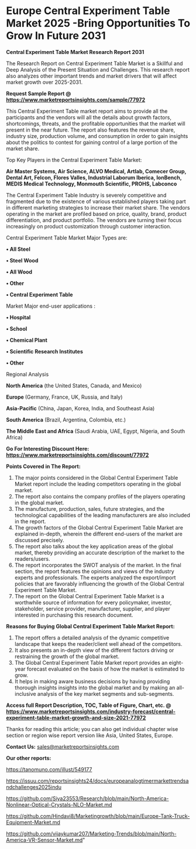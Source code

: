 # Europe Central Experiment Table Market 2025 -Bring Opportunities To Grow In Future 2031

<strong>Central Experiment Table Market Research Report 2031</strong>

The Research Report on Central Experiment Table Market is a Skillful and Deep Analysis of the Present Situation and Challenges. This research report also analyzes other important trends and market drivers that will affect market growth over 2025-2031.

<strong>Request Sample Report @ <a href=https://www.marketreportsinsights.com/sample/77972>https://www.marketreportsinsights.com/sample/77972</a></strong>

This Central Experiment Table market report aims to provide all the participants and the vendors will all the details about growth factors, shortcomings, threats, and the profitable opportunities that the market will present in the near future. The report also features the revenue share, industry size, production volume, and consumption in order to gain insights about the politics to contest for gaining control of a large portion of the market share.

Top Key Players in the Central Experiment Table Market:

<strong>Air Master Systems, Air Science, ALVO Medical, Artlab, Comecer Group, Dental Art, Felcon, Flores Valles, Industrial Laborum Iberica, IonBench, MEDIS Medical Technology, Monmouth Scientific, PROHS, Labconco</strong>

The Central Experiment Table Industry is severely competitive and fragmented due to the existence of various established players taking part in different marketing strategies to increase their market share. The vendors operating in the market are profiled based on price, quality, brand, product differentiation, and product portfolio. The vendors are turning their focus increasingly on product customization through customer interaction.

Central Experiment Table Market Major Types are:

<strong>• All Steel

• Steel Wood

• All Wood

• Other

• Central Experiment Table</strong>

Market Major end-user applications :

<strong>• Hospital

• School

• Chemical Plant

• Scientific Research Institutes

• Other</strong>

Regional Analysis

</u><strong><b>North America</b></strong> (the United States, Canada, and Mexico)

<strong><b>Europe </b></strong>(Germany, France, UK, Russia, and Italy)

<strong><b>Asia-Pacific</b></strong> (China, Japan, Korea, India, and Southeast Asia)

<strong><b>South America</b></strong> (Brazil, Argentina, Colombia, etc.)

<strong><b>The Middle East and Africa</b></strong> (Saudi Arabia, UAE, Egypt, Nigeria, and South Africa)

<strong>Go For Interesting Discount Here: <a href=https://www.marketreportsinsights.com/discount/77972>https://www.marketreportsinsights.com/discount/77972</a></strong>

<strong>Points Covered in The Report:</strong>
<ol>
  <li>The major points considered in the Global Central Experiment Table Market report include the leading competitors operating in the global market.</li>
  <li>The report also contains the company profiles of the players operating in the global market.</li>
  <li>The manufacture, production, sales, future strategies, and the technological capabilities of the leading manufacturers are also included in the report.</li>
  <li>The growth factors of the Global Central Experiment Table Market are explained in-depth, wherein the different end-users of the market are discussed precisely.</li>
  <li>The report also talks about the key application areas of the global market, thereby providing an accurate description of the market to the readers/users.</li>
  <li>The report incorporates the SWOT analysis of the market. In the final section, the report features the opinions and views of the industry experts and professionals. The experts analyzed the export/import policies that are favorably influencing the growth of the Global Central Experiment Table Market.</li>
  <li>The report on the Global Central Experiment Table Market is a worthwhile source of information for every policymaker, investor, stakeholder, service provider, manufacturer, supplier, and player interested in purchasing this research document.</li>
</ol>
<strong>Reasons for Buying Global Central Experiment Table Market Report:</strong>

<ol>
  <li>The report offers a detailed analysis of the dynamic competitive landscape that keeps the reader/client well ahead of the competitors.</li>
  <li>It also presents an in-depth view of the different factors driving or restraining the growth of the global market.</li>
  <li>The Global Central Experiment Table Market report provides an eight-year forecast evaluated on the basis of how the market is estimated to grow.</li>
  <li>It helps in making aware business decisions by having providing thorough insights insights into the global market and by making an all-inclusive analysis of the key market segments and sub-segments.</li>
</ol>
<strong>Access full Report Description, TOC, Table of Figure, Chart, etc. @ <a href=https://www.marketreportsinsights.com/industry-forecast/central-experiment-table-market-growth-and-size-2021-77972>https://www.marketreportsinsights.com/industry-forecast/central-experiment-table-market-growth-and-size-2021-77972</a></strong>


Thanks for reading this article; you can also get individual chapter wise section or region wise report version like Asia, United States, Europe.

<strong>Contact Us:</strong>
sales@marketreportsinsights.com

<strong>Our other reports:</strong>

<a href=https://tanomuno.com/illust/549177>https://tanomuno.com/illust/549177</a>

<a href=https://issuu.com/reportsinsights24/docs/europeanalogtimermarkettrendsandchallenges2025indu>https://issuu.com/reportsinsights24/docs/europeanalogtimermarkettrendsandchallenges2025indu</a>

<a href=https://github.com/Siya23553/Research/blob/main/North-America-Nonlinear-Optical-Crystals-NLO-Market.md>https://github.com/Siya23553/Research/blob/main/North-America-Nonlinear-Optical-Crystals-NLO-Market.md</a>

<a href=https://github.com/Hindavi8/Marketingrowth/blob/main/Europe-Tank-Truck-Equipment-Market.md>https://github.com/Hindavi8/Marketingrowth/blob/main/Europe-Tank-Truck-Equipment-Market.md</a>

<a href=https://github.com/vijaykumar207/Marketing-Trends/blob/main/North-America-VR-Sensor-Market.md>https://github.com/vijaykumar207/Marketing-Trends/blob/main/North-America-VR-Sensor-Market.md</a>"
